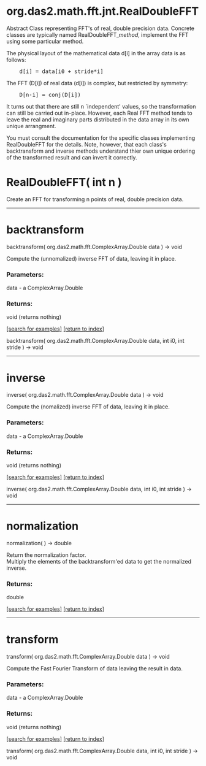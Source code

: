 # org.das2.math.fft.jnt.RealDoubleFFT

Abstract Class representing FFT's of real, double precision data.
 Concrete classes are typically named RealDoubleFFT_<i>method</i>, implement the
 FFT using some particular method.
 <P>
 The physical layout of the mathematical data d[i] in the array data is as follows:
<PRE>
    d[i] = data[i0 + stride*i]
</PRE>
 The FFT (D[i]) of real data (d[i]) is complex, but restricted by symmetry:
<PRE>
    D[n-i] = conj(D[i])
</PRE>
 It turns out that there are still n `independent' values, so the transformation
 can still be carried out in-place.
 However, each Real FFT method tends to leave the real and imaginary parts 
 distributed in the data array in its own unique arrangment.  
 <P>
 You must consult the documentation for the specific classes implementing
 RealDoubleFFT for the details.
 Note, however, that each class's backtransform and inverse methods understand
 thier own unique ordering of the transformed result and can invert it correctly.

# RealDoubleFFT( int n )
Create an FFT for transforming n points of real, double precision data.

***
<a name="backtransform"></a>
# backtransform
backtransform( org.das2.math.fft.ComplexArray.Double data ) &rarr; void

Compute the (unnomalized) inverse FFT of data, leaving it in place.

### Parameters:
data - a ComplexArray.Double

### Returns:
void (returns nothing)


<a href="https://github.com/autoplot/dev/search?q=backtransform&unscoped_q=backtransform">[search for examples]</a>
<a href="https://github.com/autoplot/documentation/blob/master/javadoc/index-all.md">[return to index]</a>

backtransform( org.das2.math.fft.ComplexArray.Double data, int i0, int stride ) &rarr; void<br>
***
<a name="inverse"></a>
# inverse
inverse( org.das2.math.fft.ComplexArray.Double data ) &rarr; void

Compute the (nomalized) inverse FFT of data, leaving it in place.

### Parameters:
data - a ComplexArray.Double

### Returns:
void (returns nothing)


<a href="https://github.com/autoplot/dev/search?q=inverse&unscoped_q=inverse">[search for examples]</a>
<a href="https://github.com/autoplot/documentation/blob/master/javadoc/index-all.md">[return to index]</a>

inverse( org.das2.math.fft.ComplexArray.Double data, int i0, int stride ) &rarr; void<br>
***
<a name="normalization"></a>
# normalization
normalization(  ) &rarr; double

Return the normalization factor.  
 Multiply the elements of the backtransform'ed data to get the normalized inverse.

### Returns:
double


<a href="https://github.com/autoplot/dev/search?q=normalization&unscoped_q=normalization">[search for examples]</a>
<a href="https://github.com/autoplot/documentation/blob/master/javadoc/index-all.md">[return to index]</a>

***
<a name="transform"></a>
# transform
transform( org.das2.math.fft.ComplexArray.Double data ) &rarr; void

Compute the Fast Fourier Transform of data leaving the result in data.

### Parameters:
data - a ComplexArray.Double

### Returns:
void (returns nothing)


<a href="https://github.com/autoplot/dev/search?q=transform&unscoped_q=transform">[search for examples]</a>
<a href="https://github.com/autoplot/documentation/blob/master/javadoc/index-all.md">[return to index]</a>

transform( org.das2.math.fft.ComplexArray.Double data, int i0, int stride ) &rarr; void<br>

